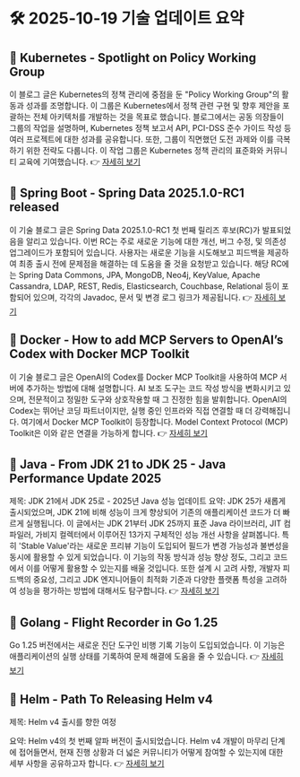 # 🛠️ 2025-10-19 기술 업데이트 요약

## 🔹 Kubernetes - Spotlight on Policy Working Group
이 블로그 글은 Kubernetes의 정책 관리에 중점을 둔 "Policy Working Group"의 활동과 성과를 조명합니다. 이 그룹은 Kubernetes에서 정책 관련 구현 및 향후 제안을 포괄하는 전체 아키텍처를 개발하는 것을 목표로 했습니다. 블로그에서는 공동 의장들이 그룹의 작업을 설명하며, Kubernetes 정책 보고서 API, PCI-DSS 준수 가이드 작성 등 여러 프로젝트에 대한 성과를 공유합니다. 또한, 그룹이 직면했던 도전 과제와 이를 극복하기 위한 전략도 다룹니다. 이 작업 그룹은 Kubernetes 정책 관리의 표준화와 커뮤니티 교육에 기여했습니다.
👉 [자세히 보기](https://kubernetes.io/blog/2025/10/18/wg-policy-spotlight-2025/)

## 🔹 Spring Boot - Spring Data 2025.1.0-RC1 released
이 기술 블로그 글은 Spring Data 2025.1.0-RC1 첫 번째 릴리즈 후보(RC)가 발표되었음을 알리고 있습니다. 이번 RC는 주로 새로운 기능에 대한 개선, 버그 수정, 및 의존성 업그레이드가 포함되어 있습니다. 사용자는 새로운 기능을 시도해보고 피드백을 제공하여 최종 출시 전에 문제점을 해결하는 데 도움을 줄 것을 요청받고 있습니다. 해당 RC에는 Spring Data Commons, JPA, MongoDB, Neo4j, KeyValue, Apache Cassandra, LDAP, REST, Redis, Elasticsearch, Couchbase, Relational 등이 포함되어 있으며, 각각의 Javadoc, 문서 및 변경 로그 링크가 제공됩니다.
👉 [자세히 보기](https://spring.io/blog/2025/10/17/spring-data-2025-1-0-RC1-released)

## 🔹 Docker - How to add MCP Servers to OpenAI’s Codex with Docker MCP Toolkit
이 기술 블로그 글은 OpenAI의 Codex를 Docker MCP Toolkit을 사용하여 MCP 서버에 추가하는 방법에 대해 설명합니다. AI 보조 도구는 코드 작성 방식을 변화시키고 있으며, 전문적이고 정밀한 도구와 상호작용할 때 그 진정한 힘을 발휘합니다. OpenAI의 Codex는 뛰어난 코딩 파트너이지만, 실행 중인 인프라와 직접 연결할 때 더 강력해집니다. 여기에서 Docker MCP Toolkit이 등장합니다. Model Context Protocol (MCP) Toolkit은 이와 같은 연결을 가능하게 합니다.
👉 [자세히 보기](https://www.docker.com/blog/connect-codex-to-mcp-servers-mcp-toolkit/)

## 🔹 Java - From JDK 21 to JDK 25 - Java Performance Update 2025
제목: JDK 21에서 JDK 25로 - 2025년 Java 성능 업데이트
요약: JDK 25가 새롭게 출시되었으며, JDK 21에 비해 성능이 크게 향상되어 기존의 애플리케이션 코드가 더 빠르게 실행됩니다. 이 글에서는 JDK 21부터 JDK 25까지 표준 Java 라이브러리, JIT 컴파일러, 가비지 컬렉터에서 이루어진 13가지 구체적인 성능 개선 사항을 살펴봅니다. 특히 'Stable Value'라는 새로운 프리뷰 기능이 도입되어 필드가 변경 가능성과 불변성을 동시에 활용할 수 있게 되었습니다. 이 기능의 작동 방식과 성능 향상 정도, 그리고 코드에서 이를 어떻게 활용할 수 있는지를 배울 것입니다. 또한 설계 시 고려 사항, 개발자 피드백의 중요성, 그리고 JDK 엔지니어들이 최적화 기준과 다양한 플랫폼 특성을 고려하여 성능을 평가하는 방법에 대해서도 탐구합니다.
👉 [자세히 보기](https://inside.java/2025/10/18/devoxxbelgium-java-performance-update/)

## 🔹 Golang - Flight Recorder in Go 1.25
Go 1.25 버전에서는 새로운 진단 도구인 비행 기록 기능이 도입되었습니다. 이 기능은 애플리케이션의 실행 상태를 기록하여 문제 해결에 도움을 줄 수 있습니다.
👉 [자세히 보기](https://go.dev/blog/flight-recorder)

## 🔹 Helm - Path To Releasing Helm v4
제목: Helm v4 출시를 향한 여정

요약: Helm v4의 첫 번째 알파 버전이 출시되었습니다. Helm v4 개발이 마무리 단계에 접어들면서, 현재 진행 상황과 더 넓은 커뮤니티가 어떻게 참여할 수 있는지에 대한 세부 사항을 공유하고자 합니다.
👉 [자세히 보기](https://helm.sh/blog/path-to-helm-v4/)

